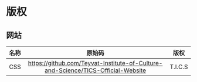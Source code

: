 ﻿# 版权
## 网站
| 名称 | 原始码 | 版权 |
|:---------:|:----------------------------------:|:-------------------------------:|
| CSS | https://github.com/Teyvat-Institute-of-Culture-and-Science/TICS-Official-Website | T.I.C.S |
